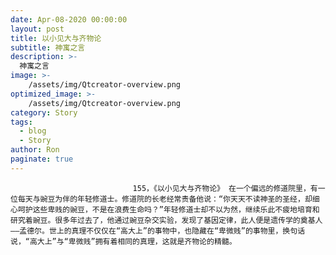 ```yaml
---
date: Apr-08-2020 00:00:00
layout: post
title: 以小见大与齐物论
subtitle: 神寓之言
description: >-
  神寓之言
image: >-
    /assets/img/Qtcreator-overview.png
optimized_image: >-
    /assets/img/Qtcreator-overview.png
category: Story
tags:
  - blog
  - Story
author: Ron
paginate: true
---
```


							　　155，《以小见大与齐物论》 在一个偏远的修道院里，有一位每天与豌豆为伴的年轻修道士。修道院的长老经常责备他说：“你天天不读神圣的圣经，却细心呵护这些卑贱的豌豆，不是在浪费生命吗？”年轻修道士却不以为然，继续乐此不疲地培育和研究着豌豆。很多年过去了，他通过豌豆杂交实验，发现了基因定律，此人便是遗传学的奠基人——孟德尔。世上的真理不仅仅在“高大上”的事物中，也隐藏在“卑微贱”的事物里，换句话说，“高大上”与“卑微贱”拥有着相同的真理，这就是齐物论的精髓。
							
							
						